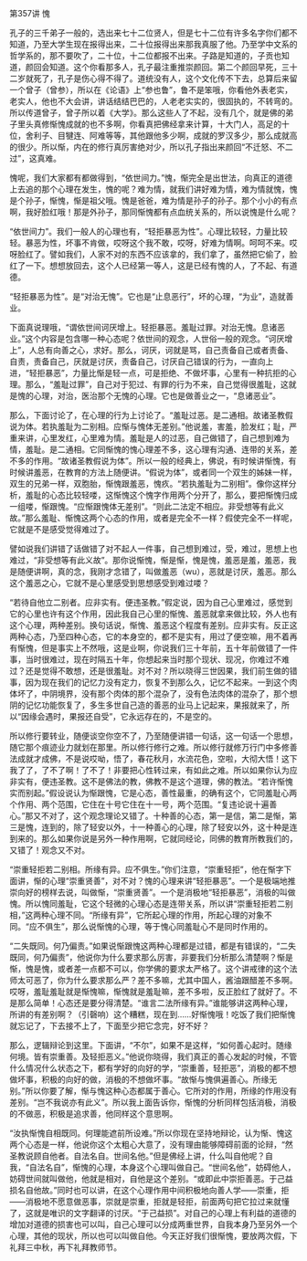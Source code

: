 第357讲 愧

孔子的三千弟子一般的，选出来七十二位贤人，但是七十二位有许多名字你们都不知道，乃至大学生现在报得出来，二十位报得出来那我真服了他。乃至学中文系的哲学系的，那不要吹了，二十位，十二位都报不出来。子路是知道的，子贡也知道，颜回会知道。这个你看那多人，孔子最注重推崇颜回。第二个颜回早死，三十二岁就死了，孔子是伤心得不得了。道统没有人，这个文化传不下去，总算后来留一个曾子（曾参），所以在《论语》上“参也鲁”，鲁不是笨哦，你看他外表老实，老实人，他也不大会讲，讲话结结巴巴的，人老老实实的，很固执的，不转弯的。所以传道曾子，曾子所以着《大学》。那么这些人了不起，没有几个，就是佛的弟子里头真修惭愧成就的也不多啊，你看真把佛经拿来计算，十大门人，高足的十位，舍利子、目犍连、阿难等等，其他跟他多少啊，成就的罗汉多少，那么成就高的很少。所以惭，内在的修行真厉害绝对少，所以孔子指出来颜回“不迁怒、不二过”，这真难。

愧呢，我们大家都有都做得到，“依世间力。”愧，惭完全是出世法，向真正的道德上去追的那个心理在发生，愧的呢？难为情，就我们讲好难为情，难为情就愧，愧是个孙子，惭愧，惭是祖父哦。愧是爸爸，难为情是孙子的孙子。那个小小的有点啊，我好脸红哦！那是外孙子，那同惭愧都有点血统关系的，所以说愧是什么呢？

“依世间力”。我们一般人的心理也有，“轻拒暴恶为性”。心理比较轻，力量比较轻。暴恶为性，坏事不肯做，哎呀这个我不敢，哎呀，好难为情啊。呵呵不来。哎呀脸红了。譬如我们，人家不对的东西不应该拿的，我们拿了，虽然把它偷了，脸红了一下。想想放回去，这个人已经第一等人，这是已经有愧的人，了不起、有道德。

“轻拒暴恶为性”。是“对治无愧”。它也是“止息恶行”，坏的心理，“为业”，造就善业。

下面真说理哦，“谓依世间诃厌增上。轻拒暴恶。羞耻过罪。对治无愧。息诸恶业。”这个内容是包含哪一种心态呢？依世间的观念，人世俗一般的观念。“诃厌增上”，人总有向善之心，求好。那么，诃厌，诃就是骂，自己责备自己或者责备、自责，责备自己，厌就是讨厌，责备自己，讨厌自己错误的行为，一直向上进，“轻拒暴恶”，力量比惭是轻一点，可是拒绝、不做坏事，心里有一种抗拒的心理。那么，“羞耻过罪”，自己对于犯过、有罪的行为不来，自己觉得很羞耻，这就是愧的心理，对治，医治那个无愧的心理。它也是做善业之一，“息诸恶业”。

那么，下面讨论了，在心理的行为上讨论了。“羞耻过恶。是二通相。故诸圣教假说为体。若执羞耻为二别相。应惭与愧体无差别。”他说羞，害羞，脸发红；耻，严重来讲，心里发红，心里难为情。羞耻是人的过恶，自己做错了，自己想到难为情，羞耻。是二通相。它同惭愧的愧心理差不多，这心理有沟通、连带的关系，差不多的作用。“故诸圣教假说为体”。所以一般的经典上，佛说，有时候讲惭愧，有时候讲羞恶，在教育的方法上随便讲。“假说为体”，或者同一个双生的姊妹一样，双生的兄弟一样，双胞胎，惭愧跟羞恶，愧疚。“若执羞耻为二别相”。像你这样分析，羞耻的心态比较轻喽，这惭愧这个愧字作用两个分开了，那么，要把惭愧归成一组喽，惭跟愧。“应惭跟愧体无差别”。“则此二法定不相应。非受想等有此义故。”那么羞耻、惭愧这两个心态的作用，或者是完全不一样？假使完全不一样呢，它就是不是感受觉得难过了。

譬如说我们讲错了话做错了对不起人一件事，自己想到难过，受，难过，思想上也难过，“非受想等有此义故”。那你说惭愧，惭是惭，愧是愧，羞恶是羞，羞恶，我是随便讲啊，真的念，我刚才念错了，叫做羞恶（wu），恶就是讨厌，羞恶。那么这个羞恶之心，它就不是心里感受到思想感受到难过喽？

“若待自他立二别者。应非实有。便违圣教。”假定说，因为自己心里难过，感觉到它的心里也许有这个作用，因此我自己心里的惭愧、羞恶就拿来做比较，外人也有这个心理，两种差别。换句话说，惭愧、羞恶这个程度有差别。应非实有。反正这两种心态，乃至四种心态，它的本身空的，都不是实有，用过了便空嘛，用不着再有惭愧，但是事实上不然哦，这是业啊，你说我们三十年前，五十年前做错了一件事，当时很难过，现在时隔五十年，你想起来当时那个现状、现况，你难过不难过？还是觉得不敢想，还是很羞耻。对不对？所以晓得三世因果，我们前生做的错事，因为现在我们的记忆力没有定力，恢复不到那么久，记忆不起来。一到这个肉体坏了，中阴境界，没有那个肉体的那个混杂了，没有色法肉体的混杂了，那个想阴的记忆功能恢复了，多生多世自己造的善恶的业马上记起来，果报就来了，所以“因缘会遇时，果报还自受”，它永远存在的，不是空的。

所以修行要转业，随便谈空你空不了，乃至随便讲错一句话，这一句话一个思想，随它那个痕迹业力就划在那里。所以修行修行之难。所以修行就修万行门中多修善法成就才成佛，不是说哎呦，悟了，春花秋月，水流花色，空啦，大彻大悟！这下我了了，了不了啊！了不了！非要把心性转过来，有如此之难。所以如果你认为应非实有，便违圣教。这不是佛法的教，佛教不是这个道理，佛的教法。“若许惭愧实而别起。”假设说认为惭跟愧，它是心态，善性最重，的确有这个，它同羞耻心两个作用、两个范围，它住在十号它住在十一号，两个范围。“复违论说十遍善心。”那又不对了，这个观念理论又错了。十种善的心态，第一是信，第二是惭，第三是愧，连到的，除了轻安以外，十一种善心的心理，除了轻安以外，这十种是连到来的。那么如果你说是另外一种作用啊，它就同经论，同佛的教育所教我们的，又错了！观念又不对。

“崇重轻拒若二别相。所缘有异。应不俱生。”你们注意，“崇重轻拒”，他在惭字下面讲，惭的心理“崇重贤善”，对不对？愧的心理来讲“轻拒暴恶”。一个是极端地推崇向好的榜样去说，叫做惭，“崇重贤善”。一个是消极地“轻拒暴恶”，消极的叫做愧。所以愧同羞耻，它这个轻微的心理心态是连带关系，所以讲“崇重轻拒若二别相，”这两种心理不同。“所缘有异”，它所起心理的作用，所起心理的对象不同。“应不俱生”，那么说惭愧的心理，等于愧心同羞耻心不是同时作用的。

“二失既同。何乃偏责。”如果说惭跟愧这两种心理都是过错，都是有错误的，“二失既同，何乃偏责”，他说你为什么要求那么厉害，非要我们分析那么清楚啊？惭是惭，愧是愧，或者差一点都不可以，你学佛的要求太严格了。这个讲戒律的这个法师太可恶了，你为什么要求那么严？差不多嘛，尤其中国人，酱油跟醋差不多啊。哎呀，羞耻羞耻就是惭愧嘛，惭愧就是羞耻嘛，差不多啦，反正脸红了就好了。不是那么简单！心态还是要分得清楚。“谁言二法所缘有异。”谁能够讲这两种心理，所讲的有差别啊？（引磬响）这个糟糕，现在到……好惭愧哦！吃饭了我们把惭愧就忘记了，下去接不上了，下面至少把它念完，好不好？

那么，逻辑辩论到这里。下面讲，“不尔”，如果不是这样，“如何善心起时。随缘何境。皆有崇重善。及轻拒恶义。”他说你晓得，我们真正的善心发起的时候，不管什么情况什么状态之下，都有学好的向好的学，“崇重善，轻拒恶”，消极的都不想做坏事，积极的向好的做，消极的不想做坏事。“故惭与愧俱遍善心。所缘无别。”所以你要了解，惭与愧这种心态都属于善心。它所对的作用，所缘的作用没有差别。“岂不我说亦有此义”。所以我上面告诉你，惭愧的分析同样包括消极，消极的不做恶，积极是追求善，他同样这个意思啊。

“汝执惭愧自相既同。何理能遮前所设难。”所以你现在坚持地辩论，认为惭、愧这两个心态是一样，他说你这个太粗心大意了，没有理由能够障碍前面的论辩，“然圣教说顾自他者。自法名自。世间名他。”但是佛经上讲，什么叫自他呢？自我，“自法名自”，惭愧的心理，本身这个心理叫做自己。“世间名他”，妨碍他人，妨碍世间就叫做他，他就是相对，自他是这个差别。“或即此中崇拒善恶。于己益损名自他故。”同时也可以讲，在这个心理作用中间积极地向善人学——崇重，拒——消极地不愿意做恶事，崇就是崇重，拒就是轻拒，前面两句把它拉过来就懂了，这就是唯识的文字翻译的讨厌。“于己益损”。对自己的心理上有利益的道德的增加对道德的损害也可以叫，自己心理可以分成两重世界，自我本身乃至另外一个心理，其他的现状，所以也可以叫做自他。今天正好我们很惭愧，要放两次假，下礼拜三中秋，再下礼拜教师节。


